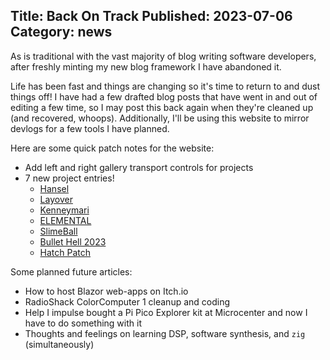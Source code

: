 ﻿Title: Back On Track
Published: 2023-07-06
Category: news
---

As is traditional with the vast majority of blog writing software developers, after freshly minting my new blog framework I have abandoned it.

Life has been fast and things are changing so it's time to return to and dust things off! I have had a few drafted blog posts that have went in and out of editing a few time, so I may post this back again when they're cleaned up (and recovered, whoops).  Additionally, I'll be using this website to mirror devlogs for a few tools I have planned.

Here are some quick patch notes for the website:
- Add left and right gallery transport controls for projects
- 7 new project entries!
	- [Hansel](/project/hansel.html)
	- [Layover](/project/layover.html)
	- [Kenneymari](/project/kenneymari.html)
	- [ELEMENTAL](/project/elemental.html)
	- [SlimeBall](/project/slimeball.html)
	- [Bullet Hell 2023](/project/bullethell2023.html)
	- [Hatch Patch](/project/hatchpatch.html)

Some planned future articles:
- How to host Blazor web-apps on Itch.io
- RadioShack ColorComputer 1 cleanup and coding
- Help I impulse bought a Pi Pico Explorer kit at Microcenter and now I have to do something with it
- Thoughts and feelings on learning DSP, software synthesis, and `zig` (simultaneously)
